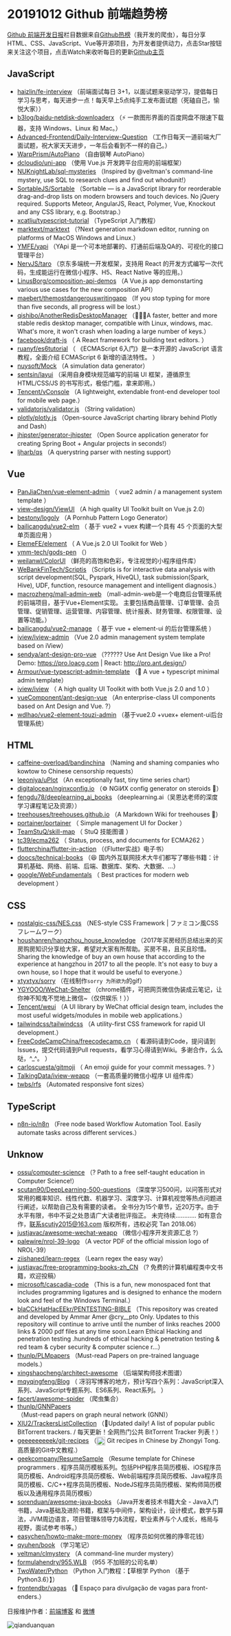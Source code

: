 # 20191012 Github 前端趋势榜

[Github 前端开发日报](http://caibaojian.com/c/news)栏目数据来自[Github热榜](http://news.caibaojian.com/)（我开发的爬虫），每日分享HTML、CSS、JavaScript、Vue等开源项目，为开发者提供动力，点击Star按钮来关注这个项目，点击Watch来收听每日的更新[Github主页](https://github.com/kujian/githubTrending)
## JavaScript

* [haizlin/fe-interview](https://github.com/haizlin/fe-interview) （前端面试每日 3+1，以面试题来驱动学习，提倡每日学习与思考，每天进步一点！每天早上5点纯手工发布面试题（死磕自己，愉悦大家））
* [b3log/baidu-netdisk-downloaderx](https://github.com/b3log/baidu-netdisk-downloaderx) （⚡️ 一款图形界面的百度网盘不限速下载器，支持 Windows、Linux 和 Mac。）
* [Advanced-Frontend/Daily-Interview-Question](https://github.com/Advanced-Frontend/Daily-Interview-Question) （工作日每天一道前端大厂面试题，祝大家天天进步，一年后会看到不一样的自己。）
* [WarpPrism/AutoPiano](https://github.com/WarpPrism/AutoPiano) （自由钢琴 AutoPiano）
* [dcloudio/uni-app](https://github.com/dcloudio/uni-app) （使用 Vue.js 开发跨平台应用的前端框架）
* [NUKnightLab/sql-mysteries](https://github.com/NUKnightLab/sql-mysteries) （Inspired by @veltman's command-line mystery, use SQL to research clues and find out whodunit!）
* [SortableJS/Sortable](https://github.com/SortableJS/Sortable) （Sortable — is a JavaScript library for reorderable drag-and-drop lists on modern browsers and touch devices. No jQuery required. Supports Meteor, AngularJS, React, Polymer, Vue, Knockout and any CSS library, e.g. Bootstrap.）
* [xcatliu/typescript-tutorial](https://github.com/xcatliu/typescript-tutorial) （TypeScript 入门教程）
* [marktext/marktext](https://github.com/marktext/marktext) （?Next generation markdown editor, running on platforms of MacOS Windows and Linux.）
* [YMFE/yapi](https://github.com/YMFE/yapi) （YApi 是一个可本地部署的、打通前后端及QA的、可视化的接口管理平台）
* [NervJS/taro](https://github.com/NervJS/taro) （京东多端统一开发框架，支持用 React 的开发方式编写一次代码，生成能运行在微信小程序、H5、React Native 等的应用。）
* [LinusBorg/composition-api-demos](https://github.com/LinusBorg/composition-api-demos) （A Vue.js app demonstarting various use cases for the new composition API）
* [maebert/themostdangerouswritingapp](https://github.com/maebert/themostdangerouswritingapp) （If you stop typing for more than five seconds, all progress will be lost.）
* [qishibo/AnotherRedisDesktopManager](https://github.com/qishibo/AnotherRedisDesktopManager) （&#x1f680;&#x1f680;&#x1f680;A faster, better and more stable redis desktop manager, compatible with Linux, windows, mac. What's more, it won't crash when loading a large number of keys.）
* [facebook/draft-js](https://github.com/facebook/draft-js) （
        A React framework for building text editors.
      ）
* [ruanyf/es6tutorial](https://github.com/ruanyf/es6tutorial) （
        《ECMAScript 6入门》是一本开源的 JavaScript 语言教程，全面介绍 ECMAScript 6 新增的语法特性。
      ）
* [nuysoft/Mock](https://github.com/nuysoft/Mock) （A simulation data generator）
* [sentsin/layui](https://github.com/sentsin/layui) （采用自身模块规范编写的前端 UI 框架，遵循原生 HTML/CSS/JS 的书写形式，极低门槛，拿来即用。）
* [Tencent/vConsole](https://github.com/Tencent/vConsole) （A lightweight, extendable front-end developer tool for mobile web page.）
* [validatorjs/validator.js](https://github.com/validatorjs/validator.js) （String validation）
* [plotly/plotly.js](https://github.com/plotly/plotly.js) （Open-source JavaScript charting library behind Plotly and Dash）
* [jhipster/generator-jhipster](https://github.com/jhipster/generator-jhipster) （Open Source application generator for creating Spring Boot + Angular projects in seconds!）
* [ljharb/qs](https://github.com/ljharb/qs) （A querystring parser with nesting support）

## Vue

* [PanJiaChen/vue-element-admin](https://github.com/PanJiaChen/vue-element-admin) （
        vue2 admin / a management system template
      ）
* [view-design/ViewUI](https://github.com/view-design/ViewUI) （A high quality UI Toolkit built on Vue.js 2.0）
* [bestony/logoly](https://github.com/bestony/logoly) （A Pornhub Pattern Logo Generator）
* [bailicangdu/vue2-elm](https://github.com/bailicangdu/vue2-elm) （
        基于 vue2 + vuex 构建一个具有 45 个页面的大型单页面应用
      ）
* [ElemeFE/element](https://github.com/ElemeFE/element) （
        A Vue.js 2.0 UI Toolkit for Web
      ）
* [ymm-tech/gods-pen](https://github.com/ymm-tech/gods-pen) （）
* [weilanwl/ColorUI](https://github.com/weilanwl/ColorUI) （鲜亮的高饱和色彩，专注视觉的小程序组件库）
* [WeBankFinTech/Scriptis](https://github.com/WeBankFinTech/Scriptis) （Scriptis is for interactive data analysis with script development(SQL, Pyspark, HiveQL), task submission(Spark, Hive), UDF, function, resource management and intelligent diagnosis.）
* [macrozheng/mall-admin-web](https://github.com/macrozheng/mall-admin-web) （mall-admin-web是一个电商后台管理系统的前端项目，基于Vue+Element实现。 主要包括商品管理、订单管理、会员管理、促销管理、运营管理、内容管理、统计报表、财务管理、权限管理、设置等功能。）
* [bailicangdu/vue2-manage](https://github.com/bailicangdu/vue2-manage) （
        基于 vue + element-ui 的后台管理系统
      ）
* [iview/iview-admin](https://github.com/iview/iview-admin) （Vue 2.0 admin management system template based on iView）
* [sendya/ant-design-pro-vue](https://github.com/sendya/ant-design-pro-vue) （??&#x200d;???&#x200d;? Use Ant Design Vue like a Pro! Demo: <a href="https://pro.loacg.com" rel="nofollow">https://pro.loacg.com</a> | React: <a href="http://pro.ant.design/" rel="nofollow">http://pro.ant.design/</a>）
* [Armour/vue-typescript-admin-template](https://github.com/Armour/vue-typescript-admin-template) （&#x1f596; A vue + typescript minimal admin template）
* [iview/iview](https://github.com/iview/iview) （
        A high quality UI Toolkit with both Vue.js 2.0 and 1.0
      ）
* [vueComponent/ant-design-vue](https://github.com/vueComponent/ant-design-vue) （An enterprise-class UI components based on Ant Design and Vue. ?）
* [wdlhao/vue2-element-touzi-admin](https://github.com/wdlhao/vue2-element-touzi-admin) （基于vue2.0 +vuex+ element-ui后台管理系统）

## HTML

* [caffeine-overload/bandinchina](https://github.com/caffeine-overload/bandinchina) （Naming and shaming companies who kowtow to Chinese censorship requests）
* [leeoniya/uPlot](https://github.com/leeoniya/uPlot) （An exceptionally fast, tiny time series chart）
* [digitalocean/nginxconfig.io](https://github.com/digitalocean/nginxconfig.io) （⚙️ NGiИX config generator on steroids &#x1f489;）
* [fengdu78/deeplearning_ai_books](https://github.com/fengdu78/deeplearning_ai_books) （deeplearning.ai（吴恩达老师的深度学习课程笔记及资源））
* [treehouses/treehouses.github.io](https://github.com/treehouses/treehouses.github.io) （A Markdown Wiki for treehouses &#x1f3e1;）
* [portainer/portainer](https://github.com/portainer/portainer) （
        Simple management UI for Docker
      ）
* [TeamStuQ/skill-map](https://github.com/TeamStuQ/skill-map) （
        StuQ 技能图谱
      ）
* [tc39/ecma262](https://github.com/tc39/ecma262) （
        Status, process, and documents for ECMA262
      ）
* [flutterchina/flutter-in-action](https://github.com/flutterchina/flutter-in-action) （《Flutter实战》电子书）
* [doocs/technical-books](https://github.com/doocs/technical-books) （&#x1f606; 国内外互联网技术大牛们都写了哪些书籍：计算机基础、网络、前端、后端、数据库、架构、大数据、...）
* [google/WebFundamentals](https://github.com/google/WebFundamentals) （
        Best practices for modern web development
      ）

## CSS

* [nostalgic-css/NES.css](https://github.com/nostalgic-css/NES.css) （NES-style CSS Framework | ファミコン風CSSフレームワーク）
* [houshanren/hangzhou_house_knowledge](https://github.com/houshanren/hangzhou_house_knowledge) （2017年买房经历总结出来的买房购房知识分享给大家，希望对大家有所帮助。买房不易，且买且珍惜。Sharing the knowledge of buy an own house that according to the experience at hangzhou in 2017 to all the people. It's not easy to buy a own house, so I hope that it would be useful to everyone.）
* [xtyxtyx/sorry](https://github.com/xtyxtyx/sorry) （在线制作`sorry 为所欲为`的gif）
* [YGYOOO/WeChat-Shelter](https://github.com/YGYOOO/WeChat-Shelter) （chrome插件，可把网页微信伪装成云笔记，让你神不知鬼不觉地上微信~（仅供娱乐！））
* [Tencent/weui](https://github.com/Tencent/weui) （A UI library by WeChat official design team, includes the most useful widgets/modules in mobile web applications.）
* [tailwindcss/tailwindcss](https://github.com/tailwindcss/tailwindcss) （A utility-first CSS framework for rapid UI development.）
* [FreeCodeCampChina/freecodecamp.cn](https://github.com/FreeCodeCampChina/freecodecamp.cn) （
        看源码请到Code，提问请到Issues，提交代码请到Pull requests，看学习心得请到Wiki。多谢合作，么么哒，^_^。
      ）
* [carloscuesta/gitmoji](https://github.com/carloscuesta/gitmoji) （
        An emoji guide for your commit messages. ? 
      ）
* [TalkingData/iview-weapp](https://github.com/TalkingData/iview-weapp) （一套高质量的微信小程序 UI 组件库）
* [twbs/rfs](https://github.com/twbs/rfs) （Automated responsive font sizes）

## TypeScript

* [n8n-io/n8n](https://github.com/n8n-io/n8n) （Free node based Workflow Automation Tool. Easily automate tasks across different services.）

## Unknow

* [ossu/computer-science](https://github.com/ossu/computer-science) （? Path to a free self-taught education in Computer Science!）
* [scutan90/DeepLearning-500-questions](https://github.com/scutan90/DeepLearning-500-questions) （深度学习500问，以问答形式对常用的概率知识、线性代数、机器学习、深度学习、计算机视觉等热点问题进行阐述，以帮助自己及有需要的读者。 全书分为15个章节，近20万字。由于水平有限，书中不妥之处恳请广大读者批评指正。 未完待续............ 如有意合作，联系scutjy2015@163.com 版权所有，违权必究 Tan 2018.06）
* [justjavac/awesome-wechat-weapp](https://github.com/justjavac/awesome-wechat-weapp) （微信小程序开发资源汇总 ?）
* [palewire/nrol-39-logo](https://github.com/palewire/nrol-39-logo) （A vector PDF of the official mission logo of NROL-39）
* [ziishaned/learn-regex](https://github.com/ziishaned/learn-regex) （Learn regex the easy way）
* [justjavac/free-programming-books-zh_CN](https://github.com/justjavac/free-programming-books-zh_CN) （? 免费的计算机编程类中文书籍，欢迎投稿）
* [microsoft/cascadia-code](https://github.com/microsoft/cascadia-code) （This is a fun, new monospaced font that includes programming ligatures and is designed to enhance the modern look and feel of the Windows Terminal.）
* [blaCCkHatHacEEkr/PENTESTING-BIBLE](https://github.com/blaCCkHatHacEEkr/PENTESTING-BIBLE) （This repository was created and developed by Ammar Amer @cry__pto Only. Updates to this repository will continue to arrive until the number of links reaches 2000 links &amp; 2000 pdf files at any time soon.Learn Ethical Hacking and penetration testing .hundreds of ethical hacking &amp; penetration testing &amp; red team &amp; cyber security &amp; computer science r…）
* [thunlp/PLMpapers](https://github.com/thunlp/PLMpapers) （Must-read Papers on pre-trained language models.）
* [xingshaocheng/architect-awesome](https://github.com/xingshaocheng/architect-awesome) （后端架构师技术图谱）
* [mqyqingfeng/Blog](https://github.com/mqyqingfeng/Blog) （
        冴羽写博客的地方，预计写四个系列：JavaScript深入系列、JavaScript专题系列、ES6系列、React系列。
      ）
* [facert/awesome-spider](https://github.com/facert/awesome-spider) （爬虫集合）
* [thunlp/GNNPapers](https://github.com/thunlp/GNNPapers) （Must-read papers on graph neural network (GNN)）
* [XIU2/TrackersListCollection](https://github.com/XIU2/TrackersListCollection) （&#x1f388;Updated daily! A list of popular public BitTorrent trackers. / 每天更新！全网热门公共 BitTorrent Tracker 列表！）
* [geeeeeeeeek/git-recipes](https://github.com/geeeeeeeeek/git-recipes) （<img class="emoji" title=":octocat:" alt=":octocat:" src="https://assets-cdn.github.com/images/icons/emoji/octocat.png" height="20" width="20" align="absmiddle"> Git recipes in Chinese by Zhongyi Tong. 高质量的Git中文教程.）
* [geekcompany/ResumeSample](https://github.com/geekcompany/ResumeSample) （Resume template for Chinese programmers . 程序员简历模板系列。包括PHP程序员简历模板、iOS程序员简历模板、Android程序员简历模板、Web前端程序员简历模板、Java程序员简历模板、C/C++程序员简历模板、NodeJS程序员简历模板、架构师简历模板以及通用程序员简历模板）
* [sorenduan/awesome-java-books](https://github.com/sorenduan/awesome-java-books) （Java开发者技术书籍大全 - Java入门书籍，Java基础及进阶书籍，框架与中间件，架构设计，设计模式，数学与算法，JVM周边语言，项目管理&amp;领导力&amp;流程，职业素养与个人成长，格局与视野，面试参考书等。）
* [easychen/howto-make-more-money](https://github.com/easychen/howto-make-more-money) （程序员如何优雅的挣零花钱）
* [qyuhen/book](https://github.com/qyuhen/book) （学习笔记）
* [veltman/clmystery](https://github.com/veltman/clmystery) （A command-line murder mystery）
* [formulahendry/955.WLB](https://github.com/formulahendry/955.WLB) （955 不加班的公司名单）
* [TwoWater/Python](https://github.com/TwoWater/Python) （Python 入门教程：【草根学 Python （基于Python3.6）】）
* [frontendbr/vagas](https://github.com/frontendbr/vagas) （&#x1f52c; Espaço para divulgação de vagas para front-enders.）


日报维护作者：[前端博客](http://caibaojian.com/) 和 [微博](http://caibaojian.com/go/weibo)

![qianduanquan](https://user-images.githubusercontent.com/3055447/38468989-651132ac-3b80-11e8-8e6b-15122322a9d7.png)